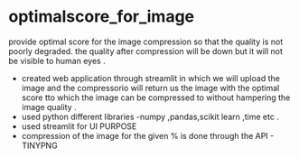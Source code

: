 # optimalscore_for_image
provide optimal score for the image compression so that the quality is not poorly degraded. the quality after compression will be down but it will not be visible to human eyes . 
- created  web application through streamlit in which we will upload the image and the compressorio will return us the image with the optimal score tto which the image can be compressed to without hampering the image quality .
- used python different libraries -numpy ,pandas,scikit learn ,time etc .
- used streamlit for UI PURPOSE 
-  compression of the image for the given % is done through the API - TINYPNG 
